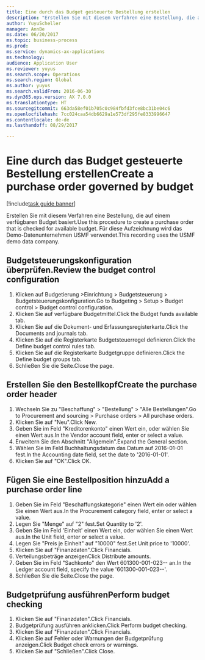```yaml
--- 
title: Eine durch das Budget gesteuerte Bestellung erstellen
description: "Erstellen Sie mit diesem Verfahren eine Bestellung, die auf einem verfügbaren Budget basiert."
author: YuyuScheller
manager: AnnBe
ms.date: 06/20/2017
ms.topic: business-process
ms.prod: 
ms.service: dynamics-ax-applications
ms.technology: 
audience: Application User
ms.reviewer: yuyus
ms.search.scope: Operations
ms.search.region: Global
ms.author: yuyus
ms.search.validFrom: 2016-06-30
ms.dyn365.ops.version: AX 7.0.0
ms.translationtype: HT
ms.sourcegitcommit: 663da58ef01b705c0c984fbfd3fce8bc31be04c6
ms.openlocfilehash: 7cc024caa54db6629a1e573df295fe8333996647
ms.contentlocale: de-de
ms.lasthandoff: 08/29/2017

---
```

# <a name="create-a-purchase-order-governed-by-budget"></a><span data-ttu-id="08947-103">Eine durch das Budget gesteuerte Bestellung erstellen</span><span class="sxs-lookup"><span data-stu-id="08947-103">Create a purchase order governed by budget</span></span>

[!include[task guide banner](../../includes/task-guide-banner.md)]

<span data-ttu-id="08947-104">Erstellen Sie mit diesem Verfahren eine Bestellung, die auf einem verfügbaren Budget basiert.</span><span class="sxs-lookup"><span data-stu-id="08947-104">Use this procedure to create a purchase order that is checked for available budget.</span></span> <span data-ttu-id="08947-105">Für diese Aufzeichnung wird das Demo-Datenunternehmen USMF verwendet.</span><span class="sxs-lookup"><span data-stu-id="08947-105">This recording uses the USMF demo data company.</span></span>


## <a name="review-the-budget-control-configuration"></a><span data-ttu-id="08947-106">Budgetsteuerungskonfiguration überprüfen.</span><span class="sxs-lookup"><span data-stu-id="08947-106">Review the budget control configuration</span></span>
1. <span data-ttu-id="08947-107">Klicken auf Budgetierung >Einrichtung > Budgetsteuerung > Budgetsteuerungskonfiguration.</span><span class="sxs-lookup"><span data-stu-id="08947-107">Go to Budgeting > Setup > Budget control > Budget control configuration.</span></span>
2. <span data-ttu-id="08947-108">Klicken Sie auf verfügbare Budgetmittel.</span><span class="sxs-lookup"><span data-stu-id="08947-108">Click the Budget funds available tab.</span></span>
3. <span data-ttu-id="08947-109">Klicken Sie auf die Dokument- und Erfassungsregisterkarte.</span><span class="sxs-lookup"><span data-stu-id="08947-109">Click the Documents and journals tab.</span></span>
4. <span data-ttu-id="08947-110">Klicken Sie auf die Registerkarte Budgetsteuerregel definieren.</span><span class="sxs-lookup"><span data-stu-id="08947-110">Click the Define budget control rules tab.</span></span>
5. <span data-ttu-id="08947-111">Klicken Sie auf die Registerkarte Budgetgruppe definieren.</span><span class="sxs-lookup"><span data-stu-id="08947-111">Click the Define budget groups tab.</span></span>
6. <span data-ttu-id="08947-112">Schließen Sie die Seite.</span><span class="sxs-lookup"><span data-stu-id="08947-112">Close the page.</span></span>

## <a name="create-the-purchase-order-header"></a><span data-ttu-id="08947-113">Erstellen Sie den Bestellkopf</span><span class="sxs-lookup"><span data-stu-id="08947-113">Create the purchase order header</span></span>
1. <span data-ttu-id="08947-114">Wechseln Sie zu "Beschaffung" > "Bestellung" > "Alle Bestellungen".</span><span class="sxs-lookup"><span data-stu-id="08947-114">Go to Procurement and sourcing > Purchase orders > All purchase orders.</span></span>
2. <span data-ttu-id="08947-115">Klicken Sie auf "Neu".</span><span class="sxs-lookup"><span data-stu-id="08947-115">Click New.</span></span>
3. <span data-ttu-id="08947-116">Geben Sie im Feld "Kreditorenkonto" einen Wert ein, oder wählen Sie einen Wert aus.</span><span class="sxs-lookup"><span data-stu-id="08947-116">In the Vendor account field, enter or select a value.</span></span>
4. <span data-ttu-id="08947-117">Erweitern Sie den Abschnitt "Allgemein".</span><span class="sxs-lookup"><span data-stu-id="08947-117">Expand the General section.</span></span>
5. <span data-ttu-id="08947-118">Wählen Sie im Feld Buchhaltungsdatum das Datum auf 2016-01-01 fest.</span><span class="sxs-lookup"><span data-stu-id="08947-118">In the Accounting date field, set the date to '2016-01-01'.</span></span>
6. <span data-ttu-id="08947-119">Klicken Sie auf "OK".</span><span class="sxs-lookup"><span data-stu-id="08947-119">Click OK.</span></span>

## <a name="add-a-purchase-order-line"></a><span data-ttu-id="08947-120">Fügen Sie eine Bestellposition hinzu</span><span class="sxs-lookup"><span data-stu-id="08947-120">Add a purchase order line</span></span>
1. <span data-ttu-id="08947-121">Geben Sie im Feld "Beschaffungskategorie" einen Wert ein oder wählen Sie einen Wert aus.</span><span class="sxs-lookup"><span data-stu-id="08947-121">In the Procurement category field, enter or select a value.</span></span>
2. <span data-ttu-id="08947-122">Legen Sie "Menge" auf "2" fest.</span><span class="sxs-lookup"><span data-stu-id="08947-122">Set Quantity to '2'.</span></span>
3. <span data-ttu-id="08947-123">Geben Sie im Feld 'Einheit' einen Wert ein, oder wählen Sie einen Wert aus.</span><span class="sxs-lookup"><span data-stu-id="08947-123">In the Unit field, enter or select a value.</span></span>
4. <span data-ttu-id="08947-124">Legen Sie "Preis je Einheit" auf "10000" fest.</span><span class="sxs-lookup"><span data-stu-id="08947-124">Set Unit price to '10000'.</span></span>
5. <span data-ttu-id="08947-125">Klicken Sie auf "Finanzdaten".</span><span class="sxs-lookup"><span data-stu-id="08947-125">Click Financials.</span></span>
6. <span data-ttu-id="08947-126">Verteilungsbeträge anzeigen</span><span class="sxs-lookup"><span data-stu-id="08947-126">Click Distribute amounts.</span></span>
7. <span data-ttu-id="08947-127">Geben Sie im Feld "Sachkonto" den Wert 601300-001-023-- an.</span><span class="sxs-lookup"><span data-stu-id="08947-127">In the Ledger account field, specify the value '601300-001-023--'.</span></span>
8. <span data-ttu-id="08947-128">Schließen Sie die Seite.</span><span class="sxs-lookup"><span data-stu-id="08947-128">Close the page.</span></span>

## <a name="perform-budget-checking"></a><span data-ttu-id="08947-129">Budgetprüfung ausführen</span><span class="sxs-lookup"><span data-stu-id="08947-129">Perform budget checking</span></span>
1. <span data-ttu-id="08947-130">Klicken Sie auf "Finanzdaten".</span><span class="sxs-lookup"><span data-stu-id="08947-130">Click Financials.</span></span>
2. <span data-ttu-id="08947-131">Budgetprüfung ausführen anklicken.</span><span class="sxs-lookup"><span data-stu-id="08947-131">Click Perform budget checking.</span></span>
3. <span data-ttu-id="08947-132">Klicken Sie auf "Finanzdaten".</span><span class="sxs-lookup"><span data-stu-id="08947-132">Click Financials.</span></span>
4. <span data-ttu-id="08947-133">Klicken Sie auf Fehler oder Warnungen der Budgetprüfung anzeigen.</span><span class="sxs-lookup"><span data-stu-id="08947-133">Click Budget check errors or warnings.</span></span>
5. <span data-ttu-id="08947-134">Klicken Sie auf "Schließen".</span><span class="sxs-lookup"><span data-stu-id="08947-134">Click Close.</span></span>


